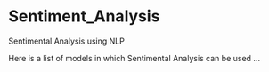 # Sentiment_Analysis
Sentimental Analysis using NLP

Here is a list of models in which Sentimental Analysis can be used ...

